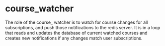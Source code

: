 # course_watcher
The role of the course_ watcher is to watch for course changes for all subscriptions, and push those notifications to the redis server. It is in a loop that reads and updates the database of current watched courses and creates new notifications if any changes match user subscriptions.